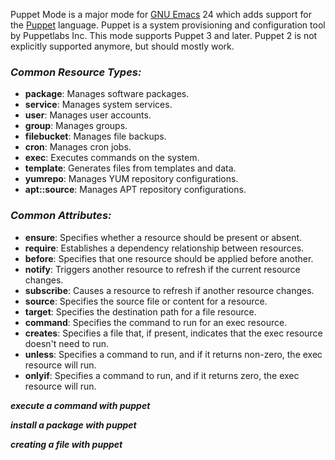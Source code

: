 Puppet Mode is a major mode for [GNU Emacs](https://www.gnu.org/software/emacs/) 24 which adds support for the [Puppet](http://docs.puppetlabs.com/) language. Puppet is a system provisioning and configuration tool by Puppetlabs Inc. This mode supports Puppet 3 and later. Puppet 2 is not explicitly supported anymore, but should mostly work.

### ***Common Resource Types:***

- **package**: Manages software packages.
- **service**: Manages system services.
- **user**: Manages user accounts.
- **group**: Manages groups.
- **filebucket**: Manages file backups.
- **cron**: Manages cron jobs.
- **exec**: Executes commands on the system.
- **template**: Generates files from templates and data.
- **yumrepo**: Manages YUM repository configurations.
- **apt::source**: Manages APT repository configurations.

### ***Common Attributes:***

- **ensure**: Specifies whether a resource should be present or absent.
- **require**: Establishes a dependency relationship between resources.
- **before**: Specifies that one resource should be applied before another.
- **notify**: Triggers another resource to refresh if the current resource changes.
- **subscribe**: Causes a resource to refresh if another resource changes.
- **source**: Specifies the source file or content for a resource.
- **target**: Specifies the destination path for a file resource.
- **command**: Specifies the command to run for an exec resource.
- **creates**: Specifies a file that, if present, indicates that the exec resource doesn't need to run.
- **unless**: Specifies a command to run, and if it returns non-zero, the exec resource will run.
- **onlyif**: Specifies a command to run, and if it returns zero, the exec resource will run.

***execute a command with puppet*** 

***install a package with puppet***

***creating a file with puppet*** 
